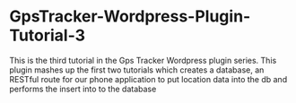 GpsTracker-Wordpress-Plugin-Tutorial-3
======================================

This is the third tutorial in the Gps Tracker Wordpress plugin series. This plugin mashes up the first two tutorials which creates a database, an RESTful route for our phone application to put location data into the db and performs the insert into to the database
